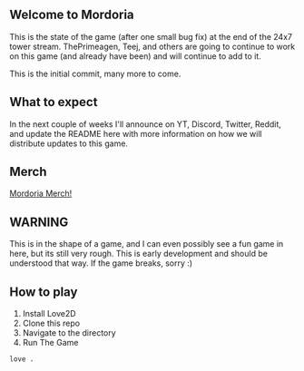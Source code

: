 ## Welcome to Mordoria
This is the state of the game (after one small bug fix) at the end of the 24x7
tower stream.  ThePrimeagen, Teej, and others are going to continue to work on
this game (and already have been) and will continue to add to it.

This is the initial commit, many more to come.

## What to expect
In the next couple of weeks I'll announce on YT, Discord, Twitter, Reddit, and
update the README here with more information on how we will distribute updates
to this game.

## Merch
[Mordoria Merch!](https://theprimeagen-shop.fourthwall.com/)

## WARNING
This is in the shape of a game, and I can even possibly see a fun game in here,
but its still very rough.  This is early development and should be understood
that way.  If the game breaks, sorry :)

## How to play
1. Install Love2D
1. Clone this repo
1. Navigate to the directory
1. Run The Game
```bash
love .
```

